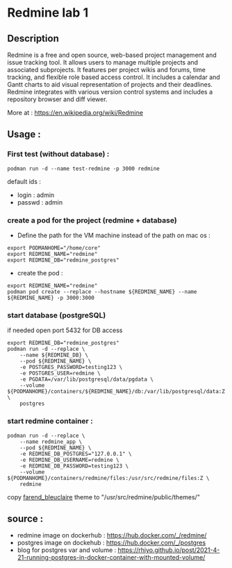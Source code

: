 # Redmine lab 1

## Description

Redmine is a free and open source, web-based project management and issue tracking tool. It allows users to manage multiple projects and associated subprojects. It features per project wikis and forums, time tracking, and flexible role based access control. It includes a calendar and Gantt charts to aid visual representation of projects and their deadlines. Redmine integrates with various version control systems and includes a repository browser and diff viewer.

More at : https://en.wikipedia.org/wiki/Redmine

## Usage :

### First test (without database) : 

```
podman run -d --name test-redmine -p 3000 redmine 
```

default ids : 
- login : admin
- passwd : admin

### create a pod for the project (redmine + database)

- Define the path for the VM machine instead of the path on mac os : 
```
export PODMANHOME="/home/core"
export REDMINE_NAME="redmine"
export REDMINE_DB="redmine_postgres"
```

- create the pod : 
```
export REDMINE_NAME="redmine"
podman pod create --replace --hostname ${REDMINE_NAME} --name ${REDMINE_NAME} -p 3000:3000
```


### start database (postgreSQL)

if needed open port 5432 for DB access

```
export REDMINE_DB="redmine_postgres"
podman run -d --replace \
    --name ${REDMINE_DB} \
    --pod ${REDMINE_NAME} \
    -e POSTGRES_PASSWORD=testing123 \
    -e POSTGRES_USER=redmine \
    -e PGDATA=/var/lib/postgresql/data/pgdata \
    --volume ${PODMANHOME}/containers/${REDMINE_NAME}/db:/var/lib/postgresql/data:Z \
    postgres
```

### start redmine container :

```
podman run -d --replace \
    --name redmine_app \
    --pod ${REDMINE_NAME} \
    -e REDMINE_DB_POSTGRES="127.0.0.1" \
    -e REDMINE_DB_USERNAME=redmine \
    -e REDMINE_DB_PASSWORD=testing123 \
    --volume ${PODMANHOME}/containers/redmine/files:/usr/src/redmine/files:Z \
    redmine
```


copy [farend_bleuclaire](https://github.com/farend/redmine_theme_farend_bleuclair/releases) theme to 
"/usr/src/redmine/public/themes/"



## source : 
- redmine image on dockerhub : https://hub.docker.com/_/redmine/
- postgres image on dockehub : https://hub.docker.com/_/postgres
- blog for postgres var and volume : https://rhiyo.github.io/post/2021-4-21-running-postgres-in-docker-container-with-mounted-volume/
